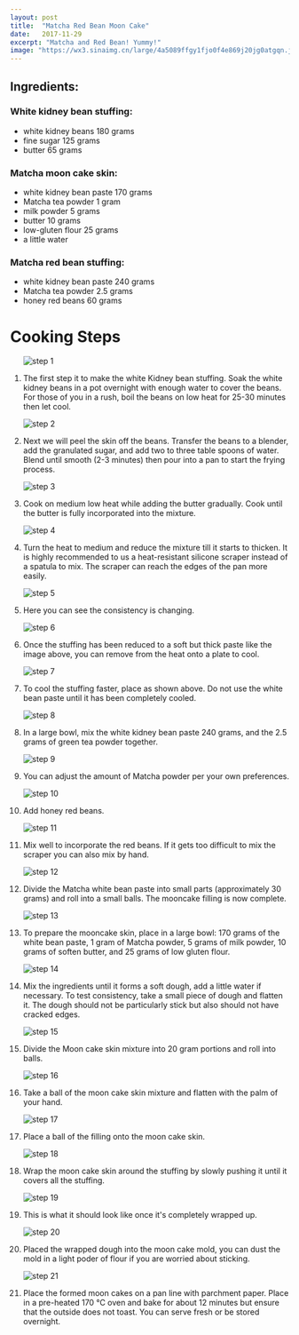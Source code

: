 ```yaml
---
layout: post
title:  "Matcha Red Bean Moon Cake"
date:   2017-11-29
excerpt: "Matcha and Red Bean! Yummy!"
image: "https://wx3.sinaimg.cn/large/4a5089ffgy1fjo0f4e869j20jg0atgqn.jpg"
---
```


## Ingredients:

### White kidney bean stuffing:

<ul>
      <li>white kidney beans 180 grams</li>
      <li>fine sugar 125 grams</li>
      <li>butter 65 grams</li>
</ul>

### Matcha moon cake skin:

<ul>
      <li>white kidney bean paste 170 grams </li>
      <li>Matcha tea powder 1 gram</li>
      <li>milk powder 5 grams</li>
      <li>butter 10 grams</li>
      <li>low-gluten flour 25 grams</li>
      <li>a little water</li>
</ul>

### Matcha red bean stuffing: 

<ul>
      <li>white kidney bean paste 240 grams</li>
      <li>Matcha tea powder 2.5 grams</li>
      <li>honey red beans 60 grams</li>
</ul>

# Cooking Steps
<ol>
      <p><img src="https://wx4.sinaimg.cn/large/4a5089ffgy1fjo0fzw94uj20jg0attcn.jpg" alt="step 1"/></p>
      <p><li>The first step it to make the white Kidney bean stuffing. Soak the white kidney beans in a pot overnight with             enough water to cover the beans. For those of you in a rush, boil the beans on low heat for 25-30 minutes then let cool.</li><p/>
      <p><img src="https://wx1.sinaimg.cn/large/4a5089ffgy1fjo0g4yzd7j20jg0atacr.jpg" alt="step 2"/></p>
      <p><li>Next we will peel the skin off the beans. Transfer the beans to a blender, add the granulated sugar, and add two to three table spoons of water. Blend until smooth (2-3 minutes) then pour into a pan to start the frying process. </li><p/>
      <p><img src="https://wx1.sinaimg.cn/large/4a5089ffgy1fjo0cm1idhj20jg0atwh2.jpg" alt="step 3"/></p>
      <p><li>Cook on medium low heat while adding the butter gradually. Cook until the butter is fully incorporated into the mixture.</li><p/>
      <p><img src="https://wx1.sinaimg.cn/large/4a5089ffgy1fjo0cm1idhj20jg0atwh2.jpg" alt="step 4"/></p>
      <p><li>Turn the heat to medium and reduce the mixture till it starts to thicken. It is highly recommended to us a heat-resistant silicone scraper instead of a spatula to mix. The scraper can reach the edges of the pan more easily. </li><p/>
      <p><img src="https://wx1.sinaimg.cn/large/4a5089ffgy1fjo0cppq85j20jg0auacr.jpg" alt="step 5"/></p>
      <p><li>Here you can see the consistency is changing.</li><p/>
      <p><img src="https://wx3.sinaimg.cn/large/4a5089ffgy1fjo0ctpiwij20jg0atacv.jpg" alt="step 6"/></p>
      <p><li>Once the stuffing has been reduced to a soft but thick paste like the image above, you can remove from the heat onto a plate to cool.</li>
      <p><img src="https://wx3.sinaimg.cn/large/4a5089ffgy1fjo0cxrmuyj20jg0atq5s.jpg" alt="step 7"/></p>
      <p><li>To cool the stuffing faster, place as shown above. Do not use the white bean paste until it has been completely cooled.</li><p/>
      <p><img src="https://wx1.sinaimg.cn/large/4a5089ffgy1fjo0deuujfj20jg0atn08.jpg" alt="step 8"/></p>
      <p><li>In a large bowl, mix the white kidney bean paste 240 grams, and the 2.5 grams of green tea powder together.</li><p/>
      <p><img src="https://wx1.sinaimg.cn/large/4a5089ffgy1fjo0disgstj20jg0auwhh.jpg" alt="step 9"/></p>
      <p><li>You can adjust the amount of Matcha powder per your own preferences.</li><p/>
      <p><img src="https://wx3.sinaimg.cn/large/4a5089ffgy1fjo0dmjehnj20jg0at41l.jpg" alt="step 10"/></p>
      <p><li>Add honey red beans.</li><p/>
      <p><img src="https://wx2.sinaimg.cn/large/4a5089ffgy1fjo0dq4oi6j20jg0at773.jpg" alt="step 11"/></p>
      <p><li>Mix well to incorporate the red beans. If it gets too difficult to mix the scraper you can also mix by hand.</li><p/>
      <p><img src="https://wx3.sinaimg.cn/large/4a5089ffgy1fjo0du3srvj20jg0atmzq.jpg" alt="step 12"/></p>
      <p><li>Divide the Matcha white bean paste into small parts (approximately 30 grams) and roll into a small balls. The mooncake filling is now complete.</li><p/>
      <p><img src="https://wx1.sinaimg.cn/large/4a5089ffgy1fjo0dze4vij20jg0attbz.jpg" alt="step 13"/></p>
      <p><li>To prepare the mooncake skin, place in a large bowl: 170 grams of the white bean paste, 1 gram of Matcha powder, 5 grams of milk powder, 10 grams of soften butter, and 25 grams of low gluten flour.</li><p/>
      <p><img src="https://wx2.sinaimg.cn/large/4a5089ffgy1fjo0e59y9cj20jg0atdj5.jpg" alt="step 14"/></p>
      <p><li>Mix the ingredients until it forms a soft dough, add a little water if necessary. To test consistency, take a small piece of dough and flatten it. The dough should not be particularly stick but also should not have cracked edges.</li><p/>
      <p><img src="https://wx4.sinaimg.cn/large/4a5089ffgy1fjo0e8i5erj20jg0at0vs.jpg" alt="step 15"/></p>
      <p><li>Divide the Moon cake skin mixture into 20 gram portions and roll into balls.</li><p/>
      <p><img src="https://wx2.sinaimg.cn/large/4a5089ffgy1fjo0edhww1j20jg0atq5b.jpg" alt="step 16"/></p>
      <p><li>Take a ball of the moon cake skin mixture and flatten with the palm of your hand.</li><p/>
      <p><img src="https://wx2.sinaimg.cn/large/4a5089ffgy1fjo0ehylu4j20jg0auwgr.jpg" alt="step 17"/></p>
      <p><li>Place a ball of the filling onto the moon cake skin.</li><p/>
      <p><img src="https://wx3.sinaimg.cn/large/4a5089ffgy1fjo0emc52vj20jg0atgnt.jpg" alt="step 18"/></p>
      <p><li>Wrap the moon cake skin around the stuffing by slowly pushing it until it covers all the stuffing.</li><p/>
      <p><img src="https://wx1.sinaimg.cn/large/4a5089ffgy1fjo0eqos1vj20jg0atjtb.jpg" alt="step 19"/></p>
      <p><li>This is what it should look like once it's completely wrapped up.</li><p/>
      <p><img src="https://wx3.sinaimg.cn/large/4a5089ffgy1fjo0euqyemj20jg0atmza.jpg" alt="step 20"/></p>
      <p><li>Placed the wrapped dough into the moon cake mold, you can dust the mold in a light poder of flour if you are worried about sticking.</li><p/>
      <p><img src="https://wx2.sinaimg.cn/large/4a5089ffgy1fjo0ezal94j20jg0atn0p.jpg" alt="step 21"/></p>
      <p><li>Place the formed moon cakes on a pan line with parchment paper. Place in a pre-heated 170 ℃ oven and bake for about 12 minutes but ensure that the outside does not toast. You can serve fresh or be stored overnight.</li><p/>
    </ol>
